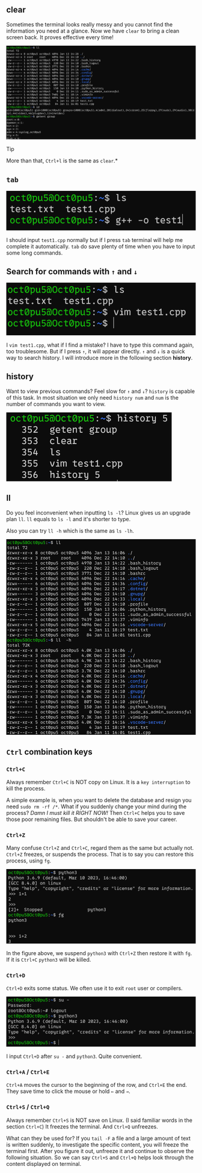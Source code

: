 ## clear
Sometimes the terminal looks really messy and you cannot find the information you need at a glance. Now we have `clear` to bring a clean screen back. It proves effective every time!

![](/assets/Linux/1.7%20Tricks%20for%20a%20real%20Linuxer/1.png)

>[!TIP] 
>More than that, `Ctrl+l` is the same as `clear`.*

##  `tab`
![](/assets/Linux/1.7%20Tricks%20for%20a%20real%20Linuxer/2.png)

I should input `test1.cpp` normally but if I press `tab` terminal will help me complete it automatically. `tab` do save plenty of time when you have to input some long commands.

## Search for commands with `↑` and `↓`
![](/assets/Linux/1.7%20Tricks%20for%20a%20real%20Linuxer/3.png)

I `vim test1.cpp`, what if I find a mistake? I have to type this command again, too troublesome. But if I press `↑`, it will appear directly. `↑` and `↓` is a quick way to search history. I will introduce more in the following section **history**.

## history
Want to view previous commands? Feel slow for `↑` and `↓`? `history` is capable of this task. In most situation we only need `history num` and `num` is the number of commands you want to view.

![](/assets/Linux/1.7%20Tricks%20for%20a%20real%20Linuxer/4.png)

## ll
Do you feel inconvenient when inputting  `ls -l`?  Linux gives us an upgrade plan `ll`. `ll` equals to `ls -l` and it's shorter to type.

Also you can try `ll -h` which is the same as `ls -lh`.

![](/assets/Linux/1.7%20Tricks%20for%20a%20real%20Linuxer/5.png)

## `Ctrl` combination keys
### `Ctrl+C`
Always remember `Ctrl+C` is NOT copy on Linux. It is a `key interruption` to kill the process. 

A simple example is, when you want to delete the database and resign you need `sudo rm -rf /*`. What if you suddenly change your mind during the process? *Damn I must kill it RIGHT NOW!* Then `Ctrl+C` helps you to save those poor remaining files. But shouldn't be able to save your career.

### `Ctrl+Z`
Many confuse `Ctrl+Z` and `Ctrl+C`, regard them as the same but actually not. `Ctrl+Z` freezes, or suspends the process. That is to say you can restore this process, using `fg`.

![](/assets/Linux/1.7%20Tricks%20for%20a%20real%20Linuxer/6.png)

In the figure above, we suspend  `python3` with `Ctrl+Z` then restore it with `fg`. If it is `Ctrl+C` `python3` will be killed.


### `Ctrl+D`
`Ctrl+D` exits some status. We often use it to exit `root` user or compilers.

![](/assets/Linux/1.7%20Tricks%20for%20a%20real%20Linuxer/7.png)

I input `Ctrl+D` after `su -` and `python3`. Quite convenient.

### `Ctrl+A` / `Ctrl+E`
`Ctrl+A` moves the cursor to the beginning of the row, and  `Ctrl+E` the end. They save time to click the mouse or hold `←` and `→`.

### `Ctrl+S` /  `Ctrl+Q`
Always remember `Ctrl+S` is NOT save on Linux. (I said familiar words in the section `Ctrl+C`)  It freezes the terminal. And `Ctrl+Q` unfreezes.

What can they be used for? If you `tail -F` a file and a large amount of text is written suddenly, to investigate the specific content, you will freeze the terminal first. After you figure it out, unfreeze it and continue to observe the following situation. So we can say `Ctrl+S` and  `Ctrl+Q` helps look through the content displayed on terminal.
